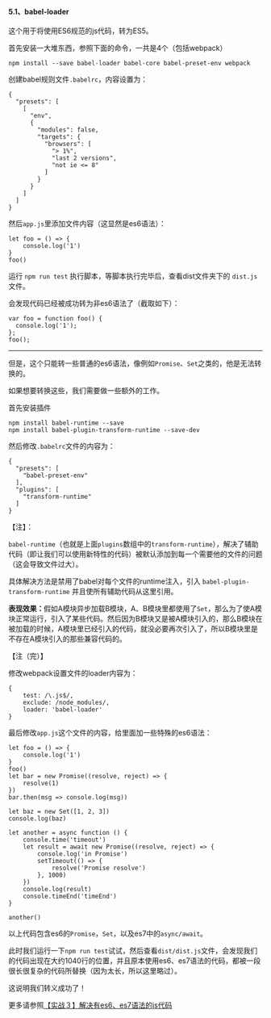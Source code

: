 ﻿<h4>5.1、babel-loader</h4>

这个用于将使用ES6规范的js代码，转为ES5。


首先安装一大堆东西，参照下面的命令，一共是4个（包括webpack）

```
npm install --save babel-loader babel-core babel-preset-env webpack
```

创建babel规则文件``.babelrc``，内容设置为：

```
{
  "presets": [
    [
      "env",
      {
        "modules": false,
        "targets": {
          "browsers": [
            "> 1%",
            "last 2 versions",
            "not ie <= 8"
          ]
        }
      }
    ]
  ]
}

```

然后``app.js``里添加文件内容（这显然是es6语法）：

```
let foo = () => {
    console.log('1')
}
foo()
```

运行 ``npm run test`` 执行脚本，等脚本执行完毕后，查看dist文件夹下的 ``dist.js`` 文件。

会发现代码已经被成功转为非es6语法了（截取如下）：

```
var foo = function foo() {
  console.log('1');
};
foo();
```
---

但是，这个只能转一些普通的es6语法，像例如``Promise``、``Set``之类的，他是无法转换的。

如果想要转换这些，我们需要做一些额外的工作。

首先安装插件

```
npm install babel-runtime --save
npm install babel-plugin-transform-runtime --save-dev
```

然后修改``.babelrc``文件的内容为：

```
{
  "presets": [
    "babel-preset-env"
  ],
  "plugins": [
    "transform-runtime"
  ]
}
```

【注】：

``babel-runtime``（也就是上面``plugins``数组中的``transform-runtime``），解决了辅助代码（即让我们可以使用新特性的代码）被默认添加到每一个需要他的文件的问题（这会导致文件过大）。

具体解决方法是禁用了babel对每个文件的runtime注入，引入 ``babel-plugin-transform-runtime`` 并且使所有辅助代码从这里引用。

<b>表现效果：</b>假如A模块异步加载B模块，A、B模块里都使用了``Set``，那么为了使A模块正常运行，引入了某些代码。然后因为B模块又是被A模块引入的，那么B模块在被加载的时候，A模块里已经引入的代码，就没必要再次引入了，所以B模块里是不存在A模块引入的那些兼容代码的。

【注（完）】

修改webpack设置文件的loader内容为：

```
{
    test: /\.js$/,
    exclude: /node_modules/,
    loader: 'babel-loader'
}
```

最后修改``app.js``这个文件的内容，给里面加一些特殊的es6语法：

```
let foo = () => {
    console.log('1')
}
foo()
let bar = new Promise((resolve, reject) => {
    resolve(1)
})
bar.then(msg => console.log(msg))

let baz = new Set([1, 2, 3])
console.log(baz)

let another = async function () {
    console.time('timeout')
    let result = await new Promise((resolve, reject) => {
        console.log('in Promise')
        setTimeout(() => {
            resolve('Promise resolve')
        }, 1000)
    })
    console.log(result)
    console.timeEnd('timeEnd')
}

another()
```

以上代码包含es6的``Promise``，``Set``，以及es7中的``async/await``。

此时我们运行一下``npm run test``试试，然后查看``dist/dist.js``文件，会发现我们的代码出现在大约1040行的位置，并且原本使用es6、es7语法的代码，都被一段很长很复杂的代码所替换（因为太长，所以这里略过）。

这说明我们转义成功了！

更多请参照[【实战３】解决有es6、es7语法的js代码](https://github.com/qq20004604/webpack-study/tree/master/%E3%80%90%E5%AE%9E%E6%88%98%EF%BC%93%E3%80%91%E8%A7%A3%E5%86%B3%E6%9C%89es6%E3%80%81es7%E8%AF%AD%E6%B3%95%E7%9A%84js%E4%BB%A3%E7%A0%81)

